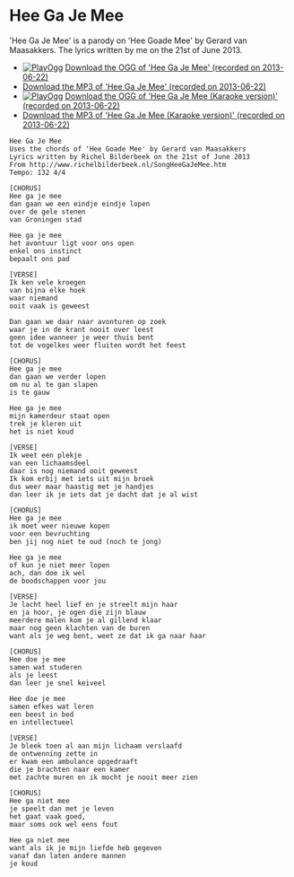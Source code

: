 # Hee Ga Je Mee

'Hee Ga Je Mee' is a parody on 'Hee Goade Mee' by
Gerard van Maasakkers. The lyrics written by me on the 21st of June
2013.

 * [![PlayOgg](http://static.fsf.org/playogg/Play_ogg_80x15.png "I support PlayOgg!")](http://playogg.org) [Download the OGG of 'Hee Ga Je Mee' (recorded on 2013-06-22)](CD07_HeeGaJeMee20130622.ogg)
 * [Download the MP3 of 'Hee Ga Je Mee' (recorded on 2013-06-22)](CD07_HeeGaJeMee20130622.mp3)
 * [![PlayOgg](http://static.fsf.org/playogg/Play_ogg_80x15.png "I support PlayOgg!")](http://playogg.org) [Download the OGG of 'Hee Ga Je Mee (Karaoke version)' (recorded on 2013-06-22)](CD07_HeeGaJeMee20130622Karaoke.ogg)
 * [Download the MP3 of 'Hee Ga Je Mee (Karaoke version)' (recorded on 2013-06-22)](CD07_HeeGaJeMee20130622Karaoke.mp3)

```
Hee Ga Je Mee
Uses the chords of 'Hee Goade Mee' by Gerard van Maasakkers
Lyrics written by Richel Bilderbeek on the 21st of June 2013
From http://www.richelbilderbeek.nl/SongHeeGaJeMee.htm
Tempo: 132 4/4

[CHORUS]
Hee ga je mee
dan gaan we een eindje eindje lopen
over de gele stenen
van Groningen stad

Hee ga je mee
het avontuur ligt voor ons open
enkel ons instinct
bepaalt ons pad

[VERSE]
Ik ken vele kroegen
van bijna elke hoek
waar niemand 
ooit vaak is geweest

Dan gaan we daar naar avonturen op zoek
waar je in de krant nooit over leest
geen idee wanneer je weer thuis bent
tot de vogelkes weer fluiten wordt het feest

[CHORUS]
Hee ga je mee
dan gaan we verder lopen
om nu al te gan slapen
is te gauw

Hee ga je mee
mijn kamerdeur staat open
trek je kleren uit
het is niet koud

[VERSE]
Ik weet een plekje
van een lichaamsdeel
daar is nog niemand ooit geweest
Ik kom erbij met iets uit mijn broek
dus weer maar haastig met je handjes
dan leer ik je iets dat je dacht dat je al wist

[CHORUS]
Hee ga je mee
ik moet weer nieuwe kopen
voor een bevruchting
ben jij nog niet te oud (noch te jong)

Hee ga je mee
of kun je niet meer lopen
ach, dan doe ik wel
de boodschappen voor jou

[VERSE]
Je lacht heel lief en je streelt mijn haar
en ja hoor, je ogen die zijn blauw
meerdere malen kom je al gillend klaar
maar nog geen klachten van de buren
want als je weg bent, weet ze dat ik ga naar haar

[CHORUS]
Hee doe je mee
samen wat studeren
als je leest
dan leer je snel keiveel

Hee doe je mee
samen efkes wat leren
een beest in bed
en intellectueel

[VERSE]
Je bleek toen al aan mijn lichaam verslaafd
de ontwenning zette in
er kwam een ambulance opgedraaft
die je brachten naar een kamer
met zachte muren en ik mocht je nooit meer zien

[CHORUS]
Hee ga niet mee
je speelt dan met je leven
het gaat vaak goed, 
maar soms ook wel eens fout

Hee ga niet mee
want als ik je mijn liefde heb gegeven
vanaf dan laten andere mannen 
je koud
```
